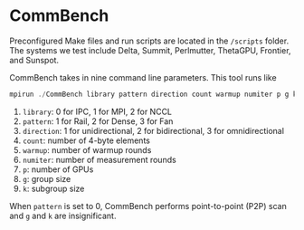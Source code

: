 # CommBench

Preconfigured Make files and run scripts are located in the ```/scripts``` folder. The systems we test include Delta, Summit, Perlmutter, ThetaGPU, Frontier, and Sunspot.

CommBench takes in nine command line parameters. This tool runs like
```cpp
mpirun ./CommBench library pattern direction count warmup numiter p g k
```
1. ```library```: 0 for IPC, 1 for MPI, 2 for NCCL
2. ```pattern```: 1 for Rail, 2 for Dense, 3 for Fan
3. ```direction```: 1 for unidirectional, 2 for bidirectional, 3 for
omnidirectional
4. ```count```: number of 4-byte elements
5. ```warmup```: number of warmup rounds
6. ```numiter```: number of measurement rounds
7. ```p```: number of GPUs
8. ```g```: group size
9. ```k```: subgroup size

When ```pattern``` is set to 0, CommBench performs point-to-point (P2P) scan and ```g``` and ```k``` are insignificant.
